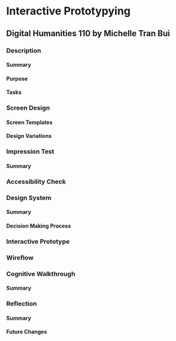 # Interactive Prototypying

## Digital Humanities 110 by Michelle Tran Bui 

### Description

#### Summary

#### Purpose

#### Tasks

### Screen Design

#### Screen Templates

#### Design Variations

### Impression Test

#### Summary

### Accessibility Check

### Design System 

#### Summary

#### Decision Making Process

### Interactive Prototype

### Wireflow

### Cognitive Walkthrough

#### Summary

### Reflection
#### Summary
#### Future Changes
